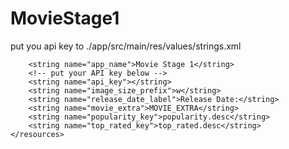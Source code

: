 # MovieStage1
put you api key to ./app/src/main/res/values/strings.xml
```<resources>
    <string name="app_name">Movie Stage 1</string>
    <!-- put your API key below -->
    <string name="api_key"></string>
    <string name="image_size_prefix">w</string>
    <string name="release_date_label">Release Date:</string>
    <string name="movie_extra">MOVIE_EXTRA</string>
    <string name="popularity_key">popularity.desc</string>
    <string name="top_rated_key">top_rated.desc</string>
</resources>
```

